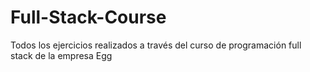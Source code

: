 # Full-Stack-Course
Todos los ejercicios realizados a través del curso de programación full stack de la empresa Egg
